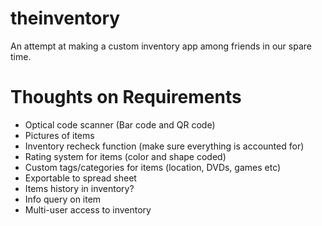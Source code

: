 # theinventory
An attempt at making a custom inventory app among friends in our spare time.

Thoughts on Requirements
========================

* Optical code scanner (Bar code and QR code)
* Pictures of items
* Inventory recheck function (make sure everything is accounted for)
* Rating system for items (color and shape coded)
* Custom tags/categories for items (location, DVDs, games etc)
* Exportable to spread sheet
* Items history in inventory?
* Info query on item
* Multi-user access to inventory

